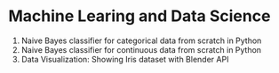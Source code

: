 # Machine Learing and Data Science
1) Naive Bayes classifier for categorical data from scratch in Python 
2) Naive Bayes classifier for continuous data from scratch in Python 
3) Data Visualization: Showing Iris dataset with Blender API